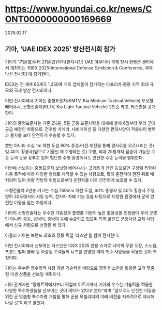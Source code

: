 # https://www.hyundai.co.kr/news/CONT0000000000169669

2025.02.17

##  기아, ‘UAE IDEX 2025’ 방산전시회 참가

기아가 17일(월)부터 21일(금)까지(현지시간) UAE 아부다비 국제 전시 컨벤션 센터에서 개최되는 ‘IDEX 2025(International Defense Exhibition & Conference, 국제 방산 전시회)’에 참가한다.

IDEX는 전 세계 65개국 1,350여 개의 업체들이 참가하는 아프리카·중동 지역 최대 규모의 국제 방산 전시회이다.

이번 전시회에서 기아는 중형표준차(KMTV, Kia Medium Tactical Vehicle) 보닛형 베어샤시, 소형전술차(KLTV, Kia Light Tactical Vehicle) 2인승 카고, 타스만을 공개한다.

기아의 중형표준차는 기존 2½톤, 5톤 군용 표준차량을 대체해 올해 6월부터 우리 군에 공급 예정인 차량으로, 전후방 카메라, 내비게이션 등 다양한 편의사양이 적용되어 병력과 물자를 보다 안전하게 수송할 수 있다.

뿐만 아니라 수심 1m 하천 도섭 60% 종경사(전∙후진을 통해 경사로를 오르내리는 것) 및 40% 횡경사(옆으로 기울인 채 주행하는 것) 주행, 최대 25명까지 탑승이 가능한 수송 능력 등을 갖추고 있어 험난한 주행 환경에서도 안전한 수송 능력을 발휘한다.

이번에 선보이는 중형표준차 보닛형 베어샤시는 프레임과 엔진 등으로만 구성돼 특화된 사용 목적에 따라 다양한 형태로 제작할 수 있는 차량으로, 특히 운전석이 엔진 뒤로 배치되어 있어 차량 전방의 위협으로부터 운전자를 더욱 안전하게 보호할 수 있다.

소형전술차 2인승 카고는 수심 760mm 하천 도섭, 60% 종경사 및 40% 횡경사 주행, 영하 32도에서의 시동 능력, 전자파 차폐 기능 등을 바탕으로 다양한 환경에서 군의 안전한 이동을 돕는 차량이다.

기아의 소형전술차는 우수한 기동성과 플랫폼 기반의 높은 활용성을 인정받아 우리 군뿐만 아니라 중동, 동남아, 중남미 등에 수출되고 있으며 특히 폴란드 군용차량 교체 사업에서 신규 차량으로 선정된 바 있다.

아울러 기아는 브랜드 최초의 정통 픽업 ‘타스만’을 함께 전시한다.

이번 전시회에서 선보이는 타스만은 IDEX 2025 전용 쇼카로 사막색 무광 도장, 스노클, 프론트 범퍼 불바 등 아중동 고객들의 니즈를 반영한 여러 특수 사양들을 적용한 것이 특징이다.

기아는 우수한 특수목적 차량 개발 기술력을 바탕으로 향후 타스만을 활용한 고객 맞춤형 파생 상품을 선보일 계획이다.

기아 관계자는 “중형트럭에서부터 픽업에 이르기까지 기아의 우수한 기술력을 적용한 다양한 특수차량들을 선보이는 것이 의미가 있다고 본다”라며 “앞으로도 안전한 이동을 위한 군 맞춤형 특수차량 개발을 통해 군용 모빌리티의 미래 비전을 지속적으로 제시해 나갈 것”이라고 말했다.